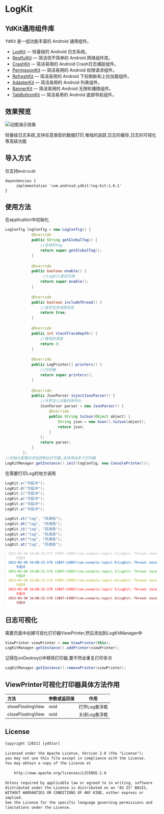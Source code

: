 # LogKit


## YdKit通用组件库
YdKit 是一组功能丰富的 Android 通用组件。

* [LogKit](https://github.com/ydstar/LogKit) — 轻量级的 Android 日志系统。
* [RestfulKit](https://github.com/ydstar/RestfulKit) — 简洁但不简单的 Android 网络组件库。
* [CrashKit](https://github.com/ydstar/CrashKit) — 简洁易用的 Android Crash日志捕捉组件。
* [PermissionKit](https://github.com/ydstar/PermissionKit) — 简洁易用的 Android 权限请求组件。
* [RefreshKit](https://github.com/ydstar/RefreshKit) — 简洁易用的 Android 下拉刷新和上拉加载组件。
* [AdapterKit](https://github.com/ydstar/AdapterKit) — 简洁易用的 Android 列表组件。
* [BannerKit](https://github.com/ydstar/BannerKit) — 简洁易用的 Android 无限轮播图组件。
* [TabBottomKit](https://github.com/ydstar/TabBottomKit) — 简洁易用的 Android 底部导航组件。

## 效果预览

<img src="https://github.com/ydstar/LogKit/blob/main/preview/show.gif" alt="动图演示效果" width="250px">

轻量级日志系统,支持任意类型的数据打印,堆栈的追踪,日志的缓存,日志的可视化等高级功能

## 导入方式

仅支持`AndroidX`
```
dependencies {
     implementation 'com.android.ydkit:log-kit:1.0.1'
}
```

## 使用方法
在application中初始化
```java
LogConfig logConfig = new LogConfig() {
            @Override
            public String getGlobalTag() {
                //全局的tag
                return super.getGlobalTag();
            }

            @Override
            public boolean enable() {
                 //LogKit是否可用
                return super.enable();
            }

            @Override
            public boolean includeThread() {
                //是否包含线程信息
                return true;
            }

            @Override
            public int stackTraceDepth() {
                //堆栈的深度
                return 0;
            }

            @Override
            public LogPrinter[] printers() {
                //打印器
                return super.printers();
            }

            @Override
            public JsonParser injectJsonParser() {
                //外界注入对象的序列化
                JsonParser parser = new JsonParser() {
                    @Override
                    public String toJson(Object object) {
                        String json = new Gson().toJson(object);
                        return json;
                    }
                };
                return parser;
            }
        };
//初始化配置并添加控制台打印器,支持添加多个打印器
LogKitManager.getInstance().init(logConfig, new ConsolePrinter());
```

在需要打印Log的地方调用
```java
LogKit.v("令狐冲");
LogKit.d("令狐冲");
LogKit.i("令狐冲");
LogKit.w("令狐冲");
LogKit.e("令狐冲");
LogKit.a("令狐冲");
```

```java
LogKit.vt("tag", "风清扬");
LogKit.dt("tag", "风清扬");
LogKit.it("tag", "风清扬");
LogKit.wt("tag", "风清扬");
LogKit.et("tag", "风清扬");
LogKit.at("tag", "风清扬");
```

<img src="https://github.com/ydstar/LogKit/blob/main/preview/logcat.png">

## 日志可视化
需要页面中创建可视化打印器ViewPrinter,然后添加到LogKitManager中

```java
ViewPrinter viewPrinter = new ViewPrinter(this);
LogKitManager.getInstance().addPrinter(viewPrinter);
```

记得在onDestroy()中移除打印器,要不然会重复打印多次
```java
LogKitManager.getInstance().removePrinter(viewPrinter);
```

## ViewPrinter可视化打印器具体方法作用
| 方法      |参数或返回值  | 作用  |
| :-------- | :--------| :--: |
| showFloatingView| void  |  打开Log悬浮框 |
| closeFloatingView| void |  关闭Log悬浮框 |




## License
```text
Copyright [2021] [ydStar]

Licensed under the Apache License, Version 2.0 (the "License");
you may not use this file except in compliance with the License.
You may obtain a copy of the License at

    http://www.apache.org/licenses/LICENSE-2.0

Unless required by applicable law or agreed to in writing, software
distributed under the License is distributed on an "AS IS" BASIS,
WITHOUT WARRANTIES OR CONDITIONS OF ANY KIND, either express or implied.
See the License for the specific language governing permissions and
limitations under the License.
```
